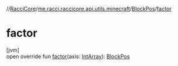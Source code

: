 //[RacciCore](../../../index.md)/[me.racci.raccicore.api.utils.minecraft](../index.md)/[BlockPos](index.md)/[factor](factor.md)

# factor

[jvm]\
open override fun [factor](factor.md)(axis: [IntArray](https://kotlinlang.org/api/latest/jvm/stdlib/kotlin/-int-array/index.html)): [BlockPos](index.md)
